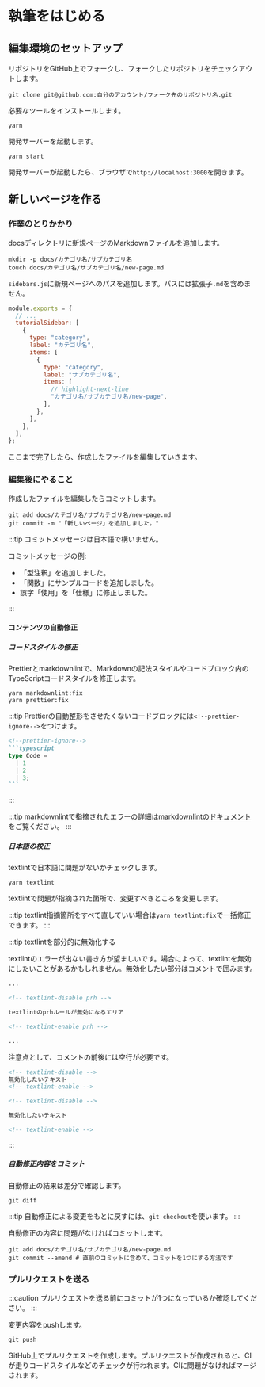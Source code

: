 # 執筆をはじめる

## 編集環境のセットアップ

リポジトリをGitHub上でフォークし、フォークしたリポジトリをチェックアウトします。

```shell
git clone git@github.com:自分のアカウント/フォーク先のリポジトリ名.git
```

必要なツールをインストールします。

```shell
yarn
```

開発サーバーを起動します。

```shell
yarn start
```

開発サーバーが起動したら、ブラウザで`http://localhost:3000`を開きます。

## 新しいページを作る

### 作業のとりかかり

docsディレクトリに新規ページのMarkdownファイルを追加します。

```shell
mkdir -p docs/カテゴリ名/サブカテゴリ名
touch docs/カテゴリ名/サブカテゴリ名/new-page.md
```

`sidebars.js`に新規ページへのパスを追加します。パスには拡張子`.md`を含めません。

```js title="sidebars.js"
module.exports = {
  // ...
  tutorialSidebar: [
    {
      type: "category",
      label: "カテゴリ名",
      items: [
        {
          type: "category",
          label: "サブカテゴリ名",
          items: [
            // highlight-next-line
            "カテゴリ名/サブカテゴリ名/new-page",
          ],
        },
      ],
    },
  ],
};
```

ここまで完了したら、作成したファイルを編集していきます。

### 編集後にやること

作成したファイルを編集したらコミットします。

```shell
git add docs/カテゴリ名/サブカテゴリ名/new-page.md
git commit -m "「新しいページ」を追加しました。"
```

:::tip
コミットメッセージは日本語で構いません。

コミットメッセージの例:

- 「型注釈」を追加しました。
- 「関数」にサンプルコードを追加しました。
- 誤字「使用」を「仕様」に修正しました。

:::

#### コンテンツの自動修正

##### コードスタイルの修正

Prettierとmarkdownlintで、Markdownの記法スタイルやコードブロック内のTypeScriptコードスタイルを修正します。

```shell
yarn markdownlint:fix
yarn prettier:fix
```

:::tip
Prettierの自動整形をさせたくないコードブロックには`<!--prettier-ignore-->`をつけます。

````markdown
<!--prettier-ignore-->
```typescript
type Code =
  | 1
  | 2
  | 3;
```
````

:::

:::tip
markdownlintで指摘されたエラーの詳細は[markdownlintのドキュメント](https://github.com/DavidAnson/markdownlint/blob/main/doc/Rules.md)をご覧ください。
:::

##### 日本語の校正

textlintで日本語に問題がないかチェックします。

```shell
yarn textlint
```

textlintで問題が指摘された箇所で、変更すべきところを変更します。

:::tip
textlint指摘箇所をすべて直していい場合は`yarn textlint:fix`で一括修正できます。
:::

:::tip textlintを部分的に無効化する

textlintのエラーが出ない書き方が望ましいです。場合によって、textlintを無効にしたいことがあるかもしれません。無効化したい部分はコメントで囲みます。

```markdown
...

<!-- textlint-disable prh -->

textlintのprhルールが無効になるエリア

<!-- textlint-enable prh -->

...
```

注意点として、コメントの前後には空行が必要です。

```markdown title="NG"
<!-- textlint-disable -->
無効化したいテキスト
<!-- textlint-enable -->
```

```markdown title="OK"
<!-- textlint-disable -->

無効化したいテキスト

<!-- textlint-enable -->
```

:::

##### 自動修正内容をコミット

自動修正の結果は差分で確認します。

```shell
git diff
```

:::tip
自動修正による変更をもとに戻すには、`git checkout`を使います。
:::

自動修正の内容に問題がなければコミットします。

```shell
git add docs/カテゴリ名/サブカテゴリ名/new-page.md
git commit --amend # 直前のコミットに含めて、コミットを1つにする方法です
```

### プルリクエストを送る

:::caution
プルリクエストを送る前にコミットが1つになっているか確認してください。
:::

変更内容をpushします。

```shell
git push
```

GitHub上でプルリクエストを作成します。プルリクエストが作成されると、CIが走りコードスタイルなどのチェックが行われます。CIに問題がなければマージされます。
